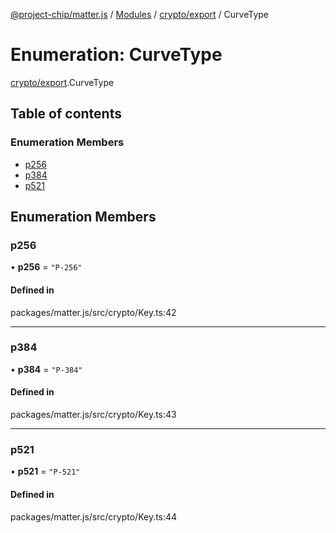 [@project-chip/matter.js](../README.md) / [Modules](../modules.md) / [crypto/export](../modules/crypto_export.md) / CurveType

# Enumeration: CurveType

[crypto/export](../modules/crypto_export.md).CurveType

## Table of contents

### Enumeration Members

- [p256](crypto_export.CurveType.md#p256)
- [p384](crypto_export.CurveType.md#p384)
- [p521](crypto_export.CurveType.md#p521)

## Enumeration Members

### p256

• **p256** = ``"P-256"``

#### Defined in

packages/matter.js/src/crypto/Key.ts:42

___

### p384

• **p384** = ``"P-384"``

#### Defined in

packages/matter.js/src/crypto/Key.ts:43

___

### p521

• **p521** = ``"P-521"``

#### Defined in

packages/matter.js/src/crypto/Key.ts:44
